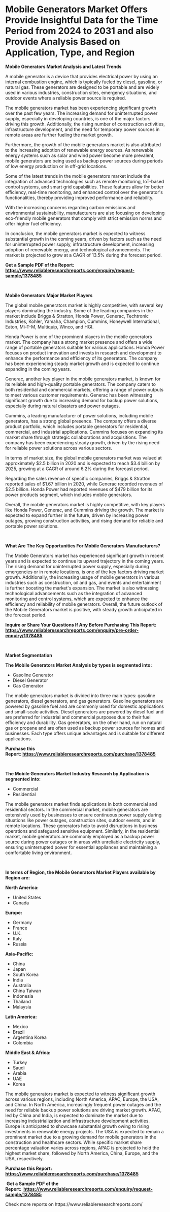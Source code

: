 <p><h1>Mobile Generators Market Offers Provide Insightful Data for the Time Period from 2024 to 2031 and also Provide Analysis Based on Application, Type, and Region</h1></p><p><strong>Mobile Generators Market Analysis and Latest Trends</strong></p>
<p><p>A mobile generator is a device that provides electrical power by using an internal combustion engine, which is typically fueled by diesel, gasoline, or natural gas. These generators are designed to be portable and are widely used in various industries, construction sites, emergency situations, and outdoor events where a reliable power source is required.</p><p>The mobile generators market has been experiencing significant growth over the past few years. The increasing demand for uninterrupted power supply, especially in developing countries, is one of the major factors driving this growth. Additionally, the rising number of construction activities, infrastructure development, and the need for temporary power sources in remote areas are further fueling the market growth.</p><p>Furthermore, the growth of the mobile generators market is also attributed to the increasing adoption of renewable energy sources. As renewable energy systems such as solar and wind power become more prevalent, mobile generators are being used as backup power sources during periods of low energy production or in off-grid locations.</p><p>Some of the latest trends in the mobile generators market include the integration of advanced technologies such as remote monitoring, IoT-based control systems, and smart grid capabilities. These features allow for better efficiency, real-time monitoring, and enhanced control over the generator's functionalities, thereby providing improved performance and reliability.</p><p>With the increasing concerns regarding carbon emissions and environmental sustainability, manufacturers are also focusing on developing eco-friendly mobile generators that comply with strict emission norms and offer higher fuel efficiency.</p><p>In conclusion, the mobile generators market is expected to witness substantial growth in the coming years, driven by factors such as the need for uninterrupted power supply, infrastructure development, increasing adoption of renewable energy, and technological advancements. The market is projected to grow at a CAGR of 13.5% during the forecast period.</p></p>
<p><strong>Get a Sample PDF of the Report:&nbsp; <a href="https://www.reliableresearchreports.com/enquiry/request-sample/1378485">https://www.reliableresearchreports.com/enquiry/request-sample/1378485</a></strong></p>
<p>&nbsp;</p>
<p><strong>Mobile Generators Major Market Players</strong></p>
<p><p>The global mobile generators market is highly competitive, with several key players dominating the industry. Some of the leading companies in the market include Briggs & Stratton, Honda Power, Generac, Techtronic Industries, Kohler, Yamaha, Champion, Cummins, Honeywell International, Eaton, Mi-T-M, Multiquip, Winco, and HGI.</p><p>Honda Power is one of the prominent players in the mobile generators market. The company has a strong market presence and offers a wide range of portable generators suitable for various applications. Honda Power focuses on product innovation and invests in research and development to enhance the performance and efficiency of its generators. The company has been experiencing steady market growth and is expected to continue expanding in the coming years. </p><p>Generac, another key player in the mobile generators market, is known for its reliable and high-quality portable generators. The company caters to both residential and commercial markets, offering a range of power outputs to meet various customer requirements. Generac has been witnessing significant growth due to increasing demand for backup power solutions, especially during natural disasters and power outages. </p><p>Cummins, a leading manufacturer of power solutions, including mobile generators, has a strong global presence. The company offers a diverse product portfolio, which includes portable generators for residential, commercial, and industrial applications. Cummins focuses on expanding its market share through strategic collaborations and acquisitions. The company has been experiencing steady growth, driven by the rising need for reliable power solutions across various sectors. </p><p>In terms of market size, the global mobile generators market was valued at approximately $2.5 billion in 2020 and is expected to reach $3.4 billion by 2025, growing at a CAGR of around 6.2% during the forecast period. </p><p>Regarding the sales revenue of specific companies, Briggs & Stratton reported sales of $1.67 billion in 2020, while Generac recorded revenues of $2.5 billion. Honda Power had reported revenues of $479 billion for its power products segment, which includes mobile generators.</p><p>Overall, the mobile generators market is highly competitive, with key players like Honda Power, Generac, and Cummins driving the growth. The market is expected to expand further in the future, driven by increasing power outages, growing construction activities, and rising demand for reliable and portable power solutions.</p></p>
<p>&nbsp;</p>
<p><strong>What Are The Key Opportunities For Mobile Generators Manufacturers?</strong></p>
<p><p>The Mobile Generators market has experienced significant growth in recent years and is expected to continue its upward trajectory in the coming years. The rising demand for uninterrupted power supply, especially during emergencies or in remote locations, is one of the key factors driving market growth. Additionally, the increasing usage of mobile generators in various industries such as construction, oil and gas, and events and entertainment is further boosting the market's expansion. The market is also witnessing technological advancements such as the integration of advanced monitoring and control systems, which are expected to enhance the efficiency and reliability of mobile generators. Overall, the future outlook of the Mobile Generators market is positive, with steady growth anticipated in the forecast period.</p></p>
<p><strong>Inquire or Share Your Questions If Any Before Purchasing This Report: <a href="https://www.reliableresearchreports.com/enquiry/pre-order-enquiry/1378485">https://www.reliableresearchreports.com/enquiry/pre-order-enquiry/1378485</a></strong></p>
<p>&nbsp;</p>
<p><strong>Market Segmentation</strong></p>
<p><strong>The Mobile Generators Market Analysis by types is segmented into:</strong></p>
<p><ul><li>Gasoline Generator</li><li>Diesel Generator</li><li>Gas Generator</li></ul></p>
<p><p>The mobile generators market is divided into three main types: gasoline generators, diesel generators, and gas generators. Gasoline generators are powered by gasoline fuel and are commonly used for domestic applications and small-scale activities. Diesel generators are powered by diesel fuel and are preferred for industrial and commercial purposes due to their fuel efficiency and durability. Gas generators, on the other hand, run on natural gas or propane and are often used as backup power sources for homes and businesses. Each type offers unique advantages and is suitable for different applications.</p></p>
<p><strong>Purchase this Report:&nbsp;<a href="https://www.reliableresearchreports.com/purchase/1378485">https://www.reliableresearchreports.com/purchase/1378485</a></strong></p>
<p>&nbsp;</p>
<p><strong>The Mobile Generators Market Industry Research by Application is segmented into:</strong></p>
<p><ul><li>Commercial</li><li>Residential</li></ul></p>
<p><p>The mobile generators market finds applications in both commercial and residential sectors. In the commercial market, mobile generators are extensively used by businesses to ensure continuous power supply during situations like power outages, construction sites, outdoor events, and in remote locations. These generators help to avoid disruptions in business operations and safeguard sensitive equipment. Similarly, in the residential market, mobile generators are commonly employed as a backup power source during power outages or in areas with unreliable electricity supply, ensuring uninterrupted power for essential appliances and maintaining a comfortable living environment.</p></p>
<p>&nbsp;</p>
<p><strong>In terms of Region, the Mobile Generators Market Players available by Region are:</strong></p>
<p>
    <p> <strong> North America: </strong>
        <ul>
            <li>United States</li>
            <li>Canada</li>
        </ul>
        </p> 
    <p> <strong> Europe: </strong>
        <ul>
            <li>Germany</li>
            <li>France</li>
            <li>U.K.</li>
            <li>Italy</li>
            <li>Russia</li>
        </ul>
        </p> 
    <p> <strong> Asia-Pacific: </strong>
        <ul>
            <li>China</li>
            <li>Japan</li>
            <li>South Korea</li>
            <li>India</li>
            <li>Australia</li>
            <li>China Taiwan</li>
            <li>Indonesia</li>
            <li>Thailand</li>
            <li>Malaysia</li>
        </ul>
        </p> 
    <p> <strong> Latin America: </strong>
        <ul>
            <li>Mexico</li>
            <li>Brazil</li>
            <li>Argentina Korea</li>
            <li>Colombia</li>
        </ul>
        </p> 
    <p> <strong> Middle East & Africa: </strong>
        <ul>
            <li>Turkey</li>
            <li>Saudi</li>
            <li>Arabia</li>
            <li>UAE</li>
            <li>Korea</li>
        </ul>
    </p>
    </p>
<p><p>The mobile generators market is expected to witness significant growth across various regions, including North America, APAC, Europe, the USA, and China. In North America, increasingly frequent power outages and the need for reliable backup power solutions are driving market growth. APAC, led by China and India, is expected to dominate the market due to increasing industrialization and infrastructure development activities. Europe is anticipated to showcase substantial growth owing to rising investments in renewable energy projects. The USA is expected to remain a prominent market due to a growing demand for mobile generators in the construction and healthcare sectors. While specific market share percentage valuation varies across regions, APAC is projected to hold the highest market share, followed by North America, China, Europe, and the USA, respectively.</p></p>
<p><strong>Purchase this Report: <a href="https://www.reliableresearchreports.com/purchase/1378485">https://www.reliableresearchreports.com/purchase/1378485</a></strong></p>
<p>&nbsp;<strong>Get a Sample PDF of the Report:&nbsp;&nbsp;<a href="https://www.reliableresearchreports.com/enquiry/request-sample/1378485">https://www.reliableresearchreports.com/enquiry/request-sample/1378485</a></strong></p>
<p><strong></strong></p>
<p>Check more reports on https://www.reliableresearchreports.com/</p>